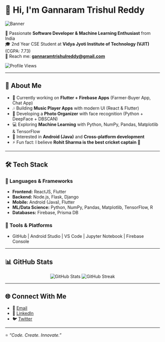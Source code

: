 # 👋 Hi, I'm Gannaram Trishul Reddy  

![Banner](https://via.placeholder.com/1200x300.png?text=Gannaram+Trishul+Reddy)  

🚀 Passionate **Software Developer & Machine Learning Enthusiast** from India  
🎓 2nd Year CSE Student at **Vidya Jyoti Institute of Technology (VJIT)** (CGPA: 7.73)  
📧 Reach me: **gannaramtrishulreddy@gmail.com**  

![Profile Views](https://komarev.com/ghpvc/?username=trishulreddy3&label=Profile%20Views&color=blue&style=flat)  

---

## 🌟 About Me  
- 🔭 Currently working on **Flutter + Firebase Apps** (Farmer-Buyer App, Chat App)  
- 🎶 Building **Music Player Apps** with modern UI (React & Flutter)  
- 📸 Developing a **Photo Organizer** with face recognition (Python + DeepFace + DBSCAN)  
- 💻 Exploring **Machine Learning** with Python, NumPy, Pandas, Matplotlib & TensorFlow  
- 📱 Interested in **Android (Java)** and **Cross-platform development**  
- ⚡ Fun fact: I believe **Rohit Sharma is the best cricket captain** 🏏  

---

## 🛠️ Tech Stack  
### 🚀 Languages & Frameworks  
- **Frontend:** ReactJS, Flutter  
- **Backend:** Node.js, Flask, Django  
- **Mobile:** Android (Java), Flutter  
- **ML/Data Science:** Python, NumPy, Pandas, Matplotlib, TensorFlow, R  
- **Databases:** Firebase, Prisma DB  

### 🎨 Tools & Platforms  
- GitHub | Android Studio | VS Code | Jupyter Notebook | Firebase Console  

---

## 📊 GitHub Stats  
<p align="center">
  <img src="https://github-readme-stats.vercel.app/api?username=trishulreddy3&show_icons=true&theme=tokyonight" alt="GitHub Stats" />
  <img src="https://github-readme-streak-stats.herokuapp.com/?user=trishulreddy3&theme=tokyonight" alt="GitHub Streak" />
</p>  

---

## 🌐 Connect With Me  
- 📧 [Email](mailto:gannaramtrishulreddy@gmail.com)  
- 💼 [LinkedIn](https://linkedin.com/in/your-link)  
- 🐦 [Twitter](https://twitter.com/your-handle)  

---

⭐️ *“Code. Create. Innovate.”*  
